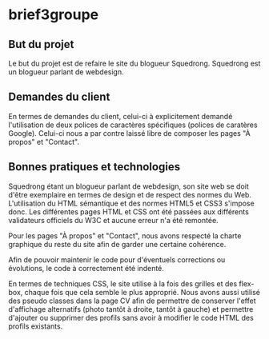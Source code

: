 # brief3groupe

## But du projet
Le but du projet est de refaire le site du blogueur Squedrong.
Squedrong est un blogueur parlant de webdesign. 

## Demandes du client
En termes de demandes du client, celui-ci à explicitement demandé l'utilisation de deux polices de caractères spécifiques (polices de caratères Google). Celui-ci nous a par contre laissé libre de composer les pages "À propos" et "Contact".

## Bonnes pratiques et technologies 
Squedrong étant un blogueur parlant de webdesign, son site web se doit d'être exemplaire en termes de design et de respect des normes du Web. 
L'utilisation du HTML sémantique et des normes HTML5 et CSS3 s'impose donc. Les différentes pages HTML et CSS ont été passées aux différents validateurs officiels du W3C et aucune erreur n'a été remontée.

Pour les pages "À propos" et "Contact", nous avons respecté la charte graphique du reste du site afin de garder une certaine cohérence.

Afin de pouvoir maintenir le code pour d'éventuels corrections ou évolutions, le code à correctement été indenté.

En termes de techniques CSS, le site utilise à la fois des grilles et des flex-box, chaque fois que cela semble le plus approprié. 
Nous avons aussi utilisé des pseudo classes dans la page CV afin de permettre de conserver l'effet d'affichage alternatifs (photo tantôt à droite, tantôt à gauche) et permettre d'ajouter ou supprimer des profils sans avoir à modifier le code HTML des profils existants.